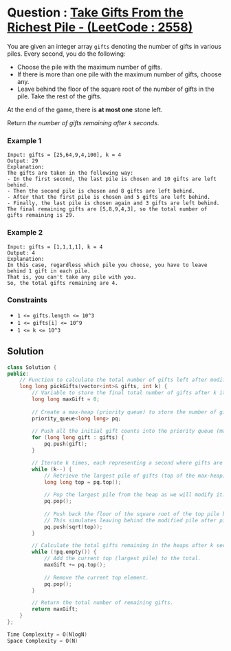 # Question : [Take Gifts From the Richest Pile - (LeetCode : 2558)](https://leetcode.com/problems/take-gifts-from-the-richest-pile/description/)

You are given an integer array `gifts` denoting the number of gifts in various piles. Every second, you do the following:

- Choose the pile with the maximum number of gifts.
- If there is more than one pile with the maximum number of gifts, choose any.
- Leave behind the floor of the square root of the number of gifts in the pile. Take the rest of the gifts.

At the end of the game, there is **at most one** stone left.

Return *the number of gifts remaining after `k` seconds*.

### Example 1

```
Input: gifts = [25,64,9,4,100], k = 4
Output: 29
Explanation: 
The gifts are taken in the following way:
- In the first second, the last pile is chosen and 10 gifts are left behind.
- Then the second pile is chosen and 8 gifts are left behind.
- After that the first pile is chosen and 5 gifts are left behind.
- Finally, the last pile is chosen again and 3 gifts are left behind.
The final remaining gifts are [5,8,9,4,3], so the total number of gifts remaining is 29.
```

### Example 2

```
Input: gifts = [1,1,1,1], k = 4
Output: 4
Explanation: 
In this case, regardless which pile you choose, you have to leave behind 1 gift in each pile. 
That is, you can't take any pile with you. 
So, the total gifts remaining are 4.
```

### Constraints

-   `1 <= gifts.length <= 10^3`
-   `1 <= gifts[i] <= 10^9`
-   `1 <= k <= 10^3`

## Solution

```Cpp
class Solution {
public:
    // Function to calculate the total number of gifts left after modifying the piles for k iterations.
    long long pickGifts(vector<int>& gifts, int k) {
        // Variable to store the final total number of gifts after k iterations.
        long long maxGift = 0;
        
        // Create a max-heap (priority queue) to store the number of gifts in each pile.
        priority_queue<long long> pq;
        
        // Push all the initial gift counts into the priority queue (max-heap).
        for (long long gift : gifts) {
            pq.push(gift);
        }

        // Iterate k times, each representing a second where gifts are picked and modified.
        while (k--) {
            // Retrieve the largest pile of gifts (top of the max-heap).
            long long top = pq.top();
            
            // Pop the largest pile from the heap as we will modify it.
            pq.pop();
            
            // Push back the floor of the square root of the top pile back into the heap.
            // This simulates leaving behind the modified pile after picking the gifts.
            pq.push(sqrt(top));
        }

        // Calculate the total gifts remaining in the heaps after k seconds.
        while (!pq.empty()) {
            // Add the current top (largest pile) to the total.
            maxGift += pq.top();
            
            // Remove the current top element.
            pq.pop();
        }

        // Return the total number of remaining gifts.
        return maxGift;
    }
};

Time Complexity = O(NlogN)
Space Complexity = O(N)
```